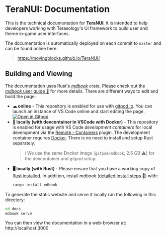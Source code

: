 # TeraNUI: Documentation

This is the technical documentation for **TeraNUI**. It is intended to help developers working with Terasology's UI framework to build user and theme in-game user interfaces.

The documentation is automatically deployed on each commit to `master` and can be found online here: 

> https://movingblocks.github.io/TeraNUI/

## Building and Viewing

The documentation uses Rust's [*mdbook*](https://github.com/rust-lang/mdBook) crate. Please check out the 
[*mdbook* user guide 🔗](https://rust-lang.github.io/mdBook/) for more details. There are different ways to edit and 
build the page:

- **☁ online** - This repository is enabled for use with [gitpod.io](https://www.gitpod.io). You can launch an instance of VS Code online and start editing the page.<br>
  [![Open in Gitpod](https://gitpod.io/button/open-in-gitpod.svg)](https://gitpod.io/#https://github.com/MovingBlocks/TeraNUI)
- **🐳 locally (with devcontainer in VSCode with Docker)** - This repository is enabled for usage with VS Code *development containers* for local development via the [Remote - Containers](https://marketplace.visualstudio.com/items?itemName=ms-vscode-remote.remote-containers) plugin. The development container requires [Docker](https://www.docker.com/). There is no need to install and setup Rust separately.
  > ℹ We use the same Docker image (`gitpod/mdbook`, 2.5 GB ⚠) for the devcontainer and gitpod setup. 
- **🖥 locally (with Rust)** - Please ensure that you have a working copy of [Rust installed](https://www.rust-lang.org/tools/install). In addition, install _mdbook_ ([detailed install steps 🔗](https://rust-lang.github.io/mdBook/cli/index.html)) with:
    ```sh
    cargo install mdbook
    ```

To generate the static website and serve it locally run the following in this directory:

```sh
cd docs
mdbook serve
```

You can then view the documentation in a web-browser at: http://localhost:3000
